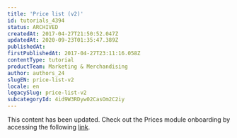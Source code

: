 ```yaml
---
title: 'Price list (v2)'
id: tutorials_4394
status: ARCHIVED
createdAt: 2017-04-27T21:50:52.047Z
updatedAt: 2020-09-23T01:35:47.389Z
publishedAt: 
firstPublishedAt: 2017-04-27T23:11:16.058Z
contentType: tutorial
productTeam: Marketing & Merchandising
author: authors_24
slugEN: price-list-v2
locale: en
legacySlug: price-list-v2
subcategoryId: 4id9W3RDyw02CasOm2C2iy
---
```


This content has been updated. Check out the Prices module onboarding by accessing the following [link](https://help.vtex.com/tracks/prices-101--6f8pwCns3PJHqMvQSugNfP).

